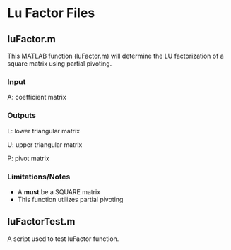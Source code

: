 # Lu Factor Files

## luFactor.m
This MATLAB function (luFactor.m) will determine the LU factorization of a square matrix using partial pivoting.

### Input
A: coefficient matrix

### Outputs
L: lower triangular matrix

U: upper triangular matrix

P: pivot matrix

### Limitations/Notes
- A **must** be a SQUARE matrix
- This function utilizes partial pivoting 

## luFactorTest.m
A script used to test luFactor function.

